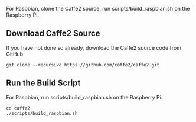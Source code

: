 <block class="raspbian compile" />

For Raspbian, clone the Caffe2 source, run scripts/build_raspbian.sh on the Raspberry Pi.

## Download Caffe2 Source

If you have not done so already, download the Caffe2 source code from GitHub

```
git clone --recursive https://github.com/caffe2/caffe2.git
```

## Run the Build Script

For Raspbian, run scripts/build_raspbian.sh on the Raspberry Pi.

```
cd caffe2
./scripts/build_raspbian.sh
```

